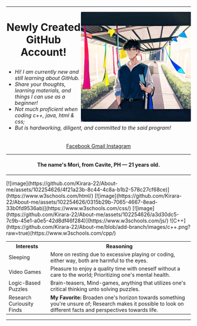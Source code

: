 <hr>
<img align="right" width="300" height="300" src = "https://github.com/Kirara-22/About-me/blob/main/images/mee.jpg?raw=true"> 
<h1><p align = "center"> Newly Created GitHub Account! </p> </h1> 
 <h6> <ul> 
  <li> Hi! I am currently new and still learning about GitHub. </li>
  <li> Share your thoughts, learning materials, and things I can use as a beginner! </li>
  <li> Not much proficient when coding c++, java, html & css;</li>
  <li> But is hardworking, diligent, and committed to the said program!</li>
</ul> </h6> 

<p align = "center" ><a href = "https://www.facebook.com/yuichi.yuichi22/"> Facebook </a>
<a href ="https://mail.google.com/mail/u/0/#inbox?compose=DmwnWrRnXvVGMHCfFvtjgNplsqnzdlSmDwgwgkqLSTGDZGnPSjpqfcNJhtGjdPCBFxmRLcLbFjkV"> Gmail </a>
<a href = "https://www.instagram.com/remnant.mori/"> Instagram </a> </p>


<hr>
<h4> <p align ="center"> The name's Mori, from Cavite, PH — 21 years old. </p></h4>
<hr>
[![image](https://github.com/Kirara-22/About-me/assets/102254626/4f21a23b-8c44-4c8a-b1b2-578c27cf68ce)](https://www.w3schools.com/html/)
[![image](https://github.com/Kirara-22/About-me/assets/102254626/0315b29b-7065-4667-8ead-33b0fd9536ab)](https://www.w3schools.com/css/)
[![image](https://github.com/Kirara-22/About-me/assets/102254626/a3d30dc5-7c9b-45e1-a0e5-42d8df46f284)](https://www.w3schools.com/js/)
![C++](https://github.com/Kirara-22/About-me/blob/add-branch/images/c++.png?raw=true)(https://www.w3schools.com/cpp/)






<table>
    <th>Interests</th>
      <th> Reasoning </th>
    <tr>
  <td>Sleeping</td>
        <td> More on resting due to excessive playing or coding, either way, both are harmful to the eyes.</td>
        </tr>
    <tr>
  <td>Video Games</td>
         <td> Pleasure to enjoy a quality time with oneself without a care to the world; Prioritizing one's mental health. </td>
    </tr>
    <tr>
  <td>Logic-Based Puzzles </td>
        <td>Brain-teasers, Mind-games, anything that utilizes one's critical thinking unto solving puzzles.</td>
    </tr>
    <tr>
  <td>Research Curiousity Finds</td>
         <td><b>My Favorite:</b> Broaden one's horizon towards something you're unsure of; Research makes it possible to look on different facts and perspectives towards life. </td>
    </tr>
</table>
<hr>



